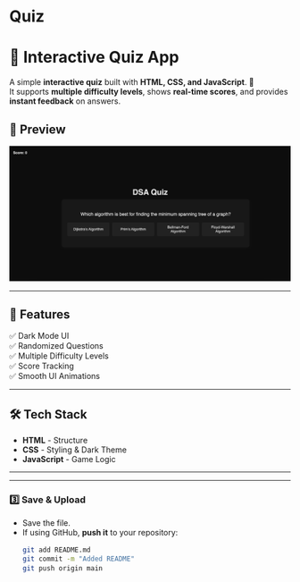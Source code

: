 # Quiz
# 🧠 Interactive Quiz App

A simple **interactive quiz** built with **HTML, CSS, and JavaScript**. 🎯  
It supports **multiple difficulty levels**, shows **real-time scores**, and provides **instant feedback** on answers.  

## 📸 Preview
![Quiz App Screenshot](screenshot.png)  

---

## 🚀 Features
✅ Dark Mode UI  
✅ Randomized Questions  
✅ Multiple Difficulty Levels  
✅ Score Tracking  
✅ Smooth UI Animations  

---

## 🛠 Tech Stack
- **HTML** - Structure  
- **CSS** - Styling & Dark Theme  
- **JavaScript** - Game Logic  

---

---

### **3️⃣ Save & Upload**
- Save the file.
- If using GitHub, **push it** to your repository:
  ```sh
  git add README.md
  git commit -m "Added README"
  git push origin main

